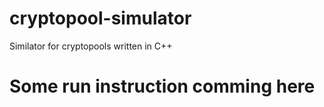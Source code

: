# cryptopool-simulator
Similator for cryptopools written in C++

# Some run instruction comming here
